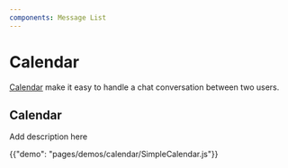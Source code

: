 ```yaml
---
components: Message List
---
```


# Calendar

[Calendar](https://material.io/design/components/calendar.html) make it easy to handle a chat conversation between two users.
## Calendar
Add description here

{{"demo": "pages/demos/calendar/SimpleCalendar.js"}}

